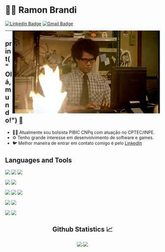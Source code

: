 
# :man_technologist: Ramon Brandi



[![Linkedin Badge](https://img.shields.io/badge/-LinkedIn-blue?style=flat-square&logo=Linkedin&logoColor=white&link=https://www.linkedin.com/in/ramonbrandi/)](https://www.linkedin.com/in/ramonbrandi/)
[![Gmail Badge](https://img.shields.io/badge/-Gmail-c14438?style=flat-square&logo=Gmail&logoColor=white&link=mailto:ramonbrand@gmail.com)](mailto:ramonbrand@gmail.com)

<!--[![Medium Badge](https://img.shields.io/badge/-Medium-black?style=flat-square&logo=Medium&logoColor=white&link=https://medium.com/ramones-py)](https://medium.com/ramones-py) -->

<img align="right" alt="GIF" src="./packs/giphy.gif" />

---


## print("Olá, mundo!") 👋

- 👨‍💻 Atualmente sou bolsista PIBIC CNPq com atuação no CPTEC/INPE.
- ⚙️ Tenho grande interesse em desenvolvimento de software e games.
- 🐦 Melhor maneira de entrar em contato comigo é pelo [LinkedIn](https://www.linkedin.com/in/ramonbrandi/)



<p/>

## Languages and Tools

![](https://img.shields.io/badge/-Python-yellow?=flat-square&logo=Python&logoColor=white)
![](https://img.shields.io/badge/-Django-Green?=flat-square&logo=Django&logoColor=white)
![](https://img.shields.io/badge/-Flask-gray?style=flat-square&logo=Flask&logoColor=white)

![](https://img.shields.io/badge/-Csharp-green?style=flat-square&logo=C%20sharp&logoColor=white)
![](https://img.shields.io/badge/-C++-blue?style=flat-square&logo=c%2B%2B&&logoColor=white)


![](https://img.shields.io/badge/-Javascript-black?style=flat-square&logo=Javascript&logoColor=yellow)
![](https://img.shields.io/badge/-HTML-grey?style=flat-square&logo=HTML5&logoColor=red)
![](https://img.shields.io/badge/-CSS-blue?style=flat-square&logo=CSS3&logoColor=white)


![](https://img.shields.io/badge/-SQL-blue?style=flat-square&logo=MySQL&logoColor=white)
![](https://img.shields.io/badge/-MongoDB-black?style=flat-square&logo=MongoDb&logoColor=green)


![](https://img.shields.io/badge/-Unity%20Engine-gray?style=flat-square&logo=Unity&logoColor=white)
![](https://img.shields.io/badge/-Unreal%20Engine-gray?style=flat-square&logo=Unreal%20Engine&logoColor=white)









  <h2 align="center"> Github Statistics 📈 </h2>
  
  <div align="center"> 
     <a href="">
      <img align="center" src="https://github-readme-stats-sigma-five.vercel.app/api?username=RamonBrandi&show_icons=true&include_all_commits=true&count_private=true&theme=react&line_height=40" />
    </a>
    <a href="">
      <img align="center" src="https://github-readme-stats.vercel.app/api/top-langs/?username=RamonBrandi&theme=react&line_height=40&hide=css"/>
    </a>
</div


